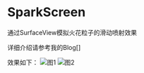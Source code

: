 SparkScreen
============
通过SurfaceView模拟火花粒子的滑动喷射效果

详细介绍请参考我的Blog[]

效果如下：
![图1](http://img.my.csdn.net/uploads/201502/25/1424878762_9911.gif)
![图2](http://img.my.csdn.net/uploads/201502/25/1424878761_1845.gif)
